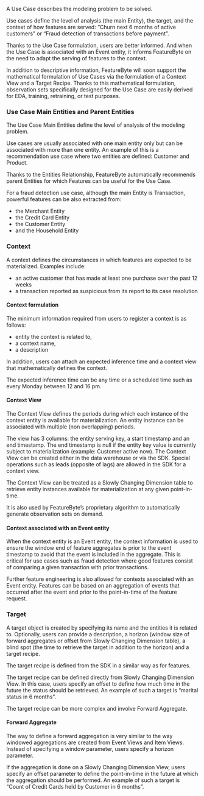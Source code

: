 A Use Case describes the modeling problem to be solved.

Use cases define the level of analysis (the main Entity), the target, and the context of how features are served: “Churn next 6 months of active customers” or “Fraud detection of transactions before payment”.

Thanks to the Use Case formulation, users are better informed. And when the Use Case is associated with an Event entity, it informs FeatureByte on the need to adapt the serving of features to the context.

In addition to descriptive information, FeatureByte will soon support the mathematical formulation of Use Cases via the formulation of a Context View and a Target Recipe. Thanks to this mathematical formulation, observation sets specifically designed for the Use Case are easily derived for EDA, training, retraining, or test purposes.

### Use Case Main Entities and Parent Entities
The Use Case Main Entities define the level of analysis of the modeling problem.

Use cases are usually associated with one main entity only but can be associated with more than one entity. An example of this is a recommendation use case where two entities are defined: Customer and Product.

Thanks to the Entities Relationship, FeatureByte automatically recommends parent Entities for which Features can be useful for the Use Case.

For a fraud detection use case, although the main Entity is Transaction, powerful features can be also extracted from:

* the Merchant Entity
* the Credit Card Entity
* the Customer Entity
* and the Household Entity

### Context
A context defines the circumstances in which features are expected to be materialized. Examples include:

* an active customer that has made at least one purchase over the past 12 weeks
* a transaction reported as suspicious from its report to its case resolution




#### Context formulation
The minimum information required from users to register a context is as follows:

* entity the context is related to,
* a context name,
* a description

In addition, users can attach an expected inference time and a context view that mathematically defines the context.

The expected inference time can be any time or a scheduled time such as every Monday between 12 and 16 pm.

#### Context View

The Context View defines the periods during which each instance of the context entity is available for materialization. An entity instance can be associated with multiple (non overlapping) periods.

The view has 3 columns: the entity serving key, a start timestamp and an end timestamp. The end timestamp is null if the entity key value is currently subject to materialization (example: Customer active now). The Context View can be created either in the data warehouse or via the SDK. Special operations such as leads (opposite of lags) are allowed in the SDK for a context view.

The Context View can be treated as a Slowly Changing Dimension table to retrieve entity instances available for materialization at any given point-in-time.

It is also used by FeatureByte’s proprietary algorithm to automatically generate observation sets on demand.

#### Context associated with an Event entity
When the context entity is an Event entity, the context information is used to ensure the window end of feature aggregates is prior to the event timestamp to avoid that the event is included in the aggregate. This is critical for use cases such as fraud detection where good features consist of comparing a given transaction with prior transactions.

Further feature engineering is also allowed for contexts associated with an Event entity. Features can be based on an aggregation of events that occurred after the event and prior to the point-in-time of the feature request.

### Target
A target object is created by specifying its name and the entities it is related to. Optionally, users can provide a description, a horizon (window size of forward aggregates or offset from Slowly Changing Dimension table), a blind spot (the time to retrieve the target in addition to the horizon) and a target recipe.

The target recipe is defined from the SDK in a similar way as for features.

The target recipe can be defined directly from Slowly Changing Dimension View. In this case, users specify an offset to define how much time in the future the status should be retrieved. An example of such a target is “marital status in 6 months”.

The target recipe can be more complex and involve Forward Aggregate.

#### Forward Aggregate
The way to define a forward aggregation is very similar to the way windowed aggregations are created from Event Views and Item Views. Instead of specifying a window parameter, users specify a horizon parameter.

If the aggregation is done on a Slowly Changing Dimension View, users specify an offset parameter to define the point-in-time in the future at which the aggregation should be performed. An example of such a target is “Count of Credit Cards held by Customer in 6 months”.
